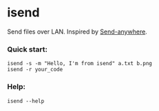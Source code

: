 # isend

Send files over LAN. Inspired by [Send-anywhere](https://send-anywhere.com/#transfer).

### Quick start:

    isend -s -m "Hello, I'm from isend" a.txt b.png
    isend -r your_code

### Help:

    isend --help